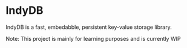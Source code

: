 # IndyDB
 IndyDB is a fast, embedabble, persistent key-value storage library.

Note: This project is mainly for learning purposes and is currently WIP
